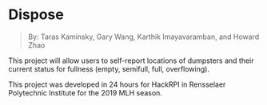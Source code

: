 # Dispose

> By: Taras Kaminsky, Gary Wang, Karthik Imayavaramban, and Howard Zhao

This project will allow users to self-report locations of dumpsters and their current status for fullness (empty, semifull, full, overflowing). 

This project was developed in 24 hours for HackRPI in Rensselaer Polytechnic Institute for the 2019 MLH season.
